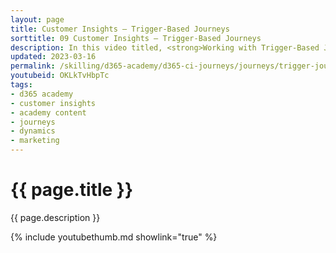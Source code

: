 ```yaml
---
layout: page
title: Customer Insights — Trigger-Based Journeys
sorttitle: 09 Customer Insights — Trigger-Based Journeys
description: In this video titled, <strong>Working with Trigger-Based Journeys</strong>, you will create a journey based upon the trigger you created in the previous video titled <strong>Triggers</strong>. Marketers will leverage trigger-based customer journeys to react to customers’ actions in real-time. Journeys can be triggered based on real-world interactions like walking into a store and connecting to Wi-Fi. In this video, you will learn how the real-time nature of the journey ensures that marketers can respond to customers immediately and convert their expression of interest into a sale.
updated: 2023-03-16
permalink: /skilling/d365-academy/d365-ci-journeys/journeys/trigger-journeys
youtubeid: OKLkTvHbpTc
tags: 
- d365 academy
- customer insights
- academy content
- journeys
- dynamics
- marketing
---
```


# {{ page.title }}

{{ page.description }}

{% include youtubethumb.md showlink="true" %}